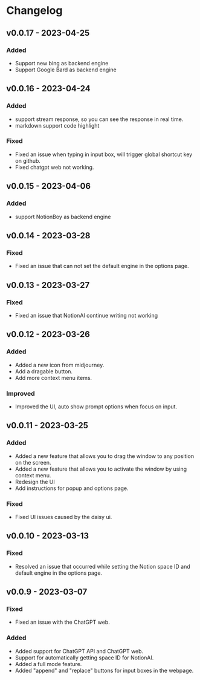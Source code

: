 # Changelog

## v0.0.17 - 2023-04-25
### Added
- Support new bing as backend engine
- Support Google Bard as backend engine

## v0.0.16 - 2023-04-24
### Added
- support stream response, so you can see the response in real time.
- markdown support code highlight

### Fixed
- Fixed an issue when typing in input box, will trigger global shortcut key on github.
- Fixed chatgpt web not working.

## v0.0.15 - 2023-04-06
### Added
- support NotionBoy as backend engine

## v0.0.14 - 2023-03-28
### Fixed
- Fixed an issue that can not set the default engine in the options page.

## v0.0.13 - 2023-03-27
### Fixed
- Fixed an issue that NotionAI continue writing not working

## v0.0.12 - 2023-03-26

### Added
- Added a new icon from midjourney.
- Add a dragable button.
- Add more context menu items.

### Improved
- Improved the UI, auto show prompt options when focus on input.

## v0.0.11 - 2023-03-25

### Added
- Added a new feature that allows you to drag the window to any position on the screen.
- Added a new feature that allows you to activate the window by using context menu.
- Redesign the UI
- Add instructions for popup and options page.

### Fixed
- Fixed UI issues caused by the daisy ui.

## v0.0.10 - 2023-03-13
### Fixed
- Resolved an issue that occurred while setting the Notion space ID and default engine in the options page.

## v0.0.9 - 2023-03-07

### Fixed
- Fixed an issue with the ChatGPT web.

### Added
- Added support for ChatGPT API and ChatGPT web.
- Support for automatically getting space ID for NotionAI.
- Added a full mode feature.
- Added "append" and "replace" buttons for input boxes in the webpage.
